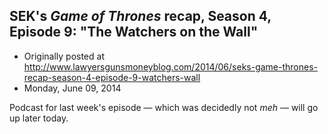 ## SEK's <em>Game of Thrones</em> recap, Season 4, Episode 9: "The Watchers on the Wall"

 * Originally posted at http://www.lawyersgunsmoneyblog.com/2014/06/seks-game-thrones-recap-season-4-episode-9-watchers-wall
 * Monday, June 09, 2014

Podcast for last week's episode — which was decidedly not _meh_ — will go up later today.
